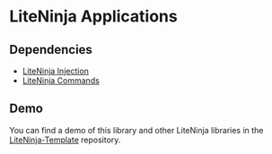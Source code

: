 # LiteNinja Applications 

## Dependencies
- [LiteNinja Injection](https://github.com/sponticelli/LiteNinja-Injection)
- [LiteNinja Commands](https://github.com/sponticelli/LiteNinja-Commands)

## Demo 
You can find a demo of this library and other LiteNinja libraries in the [LiteNinja-Template](https://github.com/sponticelli/LiteNinja-Template) repository.